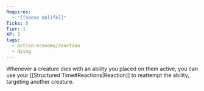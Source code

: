 ```yaml
---
Requires:
  - "[[Sense Unlife]]"
Ticks: 0
Tier: 1
XP: 3
tags:
  - action-economy/reaction
  - dying
---
```

Whenever a creature dies with an ability you placed on them active, you can use your [[Structured Time#Reactions|Reaction]] to reattempt the ability, targeting another creature.